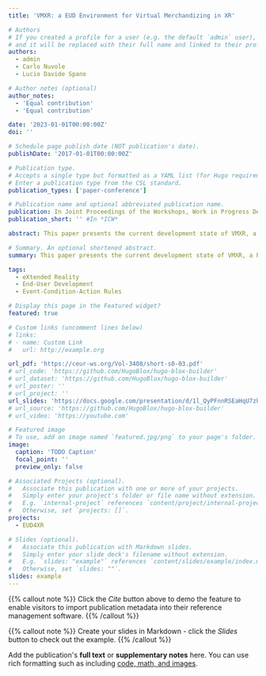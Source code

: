 ```yaml
---
title: 'VMXR: a EUD Environment for Virtual Merchandizing in XR'

# Authors
# If you created a profile for a user (e.g. the default `admin` user), write the username (folder name) here
# and it will be replaced with their full name and linked to their profile.
authors:
  - admin
  - Carlo Nuvole
  - Lucio Davide Spano

# Author notes (optional)
author_notes:
  - 'Equal contribution'
  - 'Equal contribution'

date: '2023-01-01T00:00:00Z'
doi: ''

# Schedule page publish date (NOT publication's date).
publishDate: '2017-01-01T00:00:00Z'

# Publication type.
# Accepts a single type but formatted as a YAML list (for Hugo requirements).
# Enter a publication type from the CSL standard.
publication_types: ['paper-conference']

# Publication name and optional abbreviated publication name.
publication: In Joint Proceedings of the Workshops, Work in Progress Demos and Doctoral Consortium at the IS-EUD 2023 co-located with the 9th International Symposium on End-User Development (IS-EUD 2023), Cagliari, Italy, June 6-8, 2023
publication_short: '' #In *ICW*

abstract: This paper presents the current development state of VMXR, a Proof of Concept (PoC) environment allowing people without programming experience to create and configure product showcases in a Virtual and eXtended reality setting. The aim of the PoC is to identify proper metaphors and workflows for supporting showcase designers in creating interactions with the virtual product representation or enhancing the physical environment through additional information and media.

# Summary. An optional shortened abstract.
summary: This paper presents the current development state of VMXR, a Proof of Concept (PoC) environment allowing people without programming experience to create and configure product showcases in a Virtual and eXtended reality setting. The aim of the PoC is to identify proper metaphors and workflows for supporting showcase designers in creating interactions with the virtual product representation or enhancing the physical environment through additional information and media.

tags:
  - eXtended Reality
  - End-User Development
  - Event-Condition-Action Rules

# Display this page in the Featured widget?
featured: true

# Custom links (uncomment lines below)
# links:
# - name: Custom Link
#   url: http://example.org

url_pdf: 'https://ceur-ws.org/Vol-3408/short-s0-03.pdf'
# url_code: 'https://github.com/HugoBlox/hugo-blox-builder'
# url_dataset: 'https://github.com/HugoBlox/hugo-blox-builder'
# url_poster: ''
# url_project: ''
url_slides: 'https://docs.google.com/presentation/d/1l_QyPFnnRSEaHqU7zh7haHioqggWkU7y/edit?usp=sharing&ouid=116157388079775457519&rtpof=true&sd=true'
# url_source: 'https://github.com/HugoBlox/hugo-blox-builder'
# url_video: 'https://youtube.com'

# Featured image
# To use, add an image named `featured.jpg/png` to your page's folder.
image:
  caption: 'TODO Caption'
  focal_point: ''
  preview_only: false

# Associated Projects (optional).
#   Associate this publication with one or more of your projects.
#   Simply enter your project's folder or file name without extension.
#   E.g. `internal-project` references `content/project/internal-project/index.md`.
#   Otherwise, set `projects: []`.
projects:
  - EUD4XR

# Slides (optional).
#   Associate this publication with Markdown slides.
#   Simply enter your slide deck's filename without extension.
#   E.g. `slides: "example"` references `content/slides/example/index.md`.
#   Otherwise, set `slides: ""`.
slides: example
---
```


{{% callout note %}}
Click the _Cite_ button above to demo the feature to enable visitors to import publication metadata into their reference management software.
{{% /callout %}}

{{% callout note %}}
Create your slides in Markdown - click the _Slides_ button to check out the example.
{{% /callout %}}

Add the publication's **full text** or **supplementary notes** here. You can use rich formatting such as including [code, math, and images](https://docs.hugoblox.com/content/writing-markdown-latex/).
